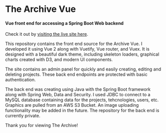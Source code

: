 # The Archive Vue
#### Vue front end for accessing a Spring Boot Web backend

Check it out by [visiting the live site here](https://archive.flaresoftware.com/).

This repository contains the front end source for the Archive Vue. I developed it 
using Vue 2 along with Vuetify, Vue router, and Vuex. It is designed with a 
beautiful dark theme, including skeleton loaders, graphical charts created with 
D3, and modern UI components. 

The site contains an admin panel for quickly and easily creating, editing and 
deleting projects. These back end endpoints are protected with basic authentication.

The back end was creating using Java with the Spring Boot framework along with Spring Web, Data and 
Security. I used JDBC to connect to a MySQL database containing data for the projects,
tehcnologies, users, etc. Graphics are pulled from an AWS S3 Bucket. An image uploading 
functionality may be added in the future. The repository for the back end is currently private.

Thank you for viewing The Archive!
